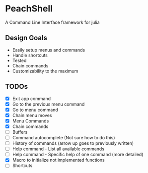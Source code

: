 # PeachShell

A Command Line Interface framework for julia

## Design Goals

- Easily setup menus and commands
- Handle shortcuts
- Tested
- Chain commands
- Customizability to the maximum

## TODOs

- [x] Exit app command
- [x] Go to the previous menu command
- [x] Go to menu command
- [x] Chain menu moves
- [X] Menu Commands
- [x] Chain commands
- [ ] Buffers
- [ ] Command autocomplete (Not sure how to do this)
- [ ] History of commands (arrow up goes to previously written)
- [ ] Help command - List all available commands
- [ ] Help command - Specific help of one command (more detailed)
- [x] Macro to initialize not implemented functions
- [ ] Shortcuts
